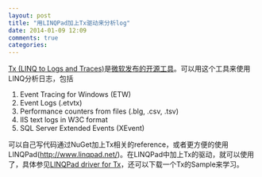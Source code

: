 ```yaml
---
layout: post
title: "用LINQPad加上Tx驱动来分析log"
date: 2014-01-09 12:09
comments: true
categories: 
---
```


[Tx (LINQ to Logs and Traces)](http://tx.codeplex.com/)是[微软发布的开源工具](http://blogs.msdn.com/b/interoperability/archive/2014/01/06/new-release-tx-linq-to-logs-and-traces.aspx)。可以用这个工具来使用LINQ分析日志，包括

1. Event Tracing for Windows (ETW)
2. Event Logs (.etvtx)
3. Performance counters from files (.blg, .csv, .tsv)
4. IIS text logs in W3C format
5. SQL Server Extended Events (XEvent)

可以自己写代码通过NuGet加上Tx相关的reference，或者更方便的使用LINQPad(http://www.linqpad.net/)。在LINQPad中加上Tx的驱动，就可以使用了，具体参见[LINQPad driver for Tx](http://tx.codeplex.com/wikipage?title=LINQPad%20Driver&referringTitle=Documentation)，还可以下载一个Tx的Sample来学习。